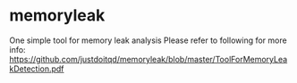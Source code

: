 # memoryleak
One simple tool for memory leak analysis
Please refer to following for more info:
https://github.com/justdoitqd/memoryleak/blob/master/ToolForMemoryLeakDetection.pdf
